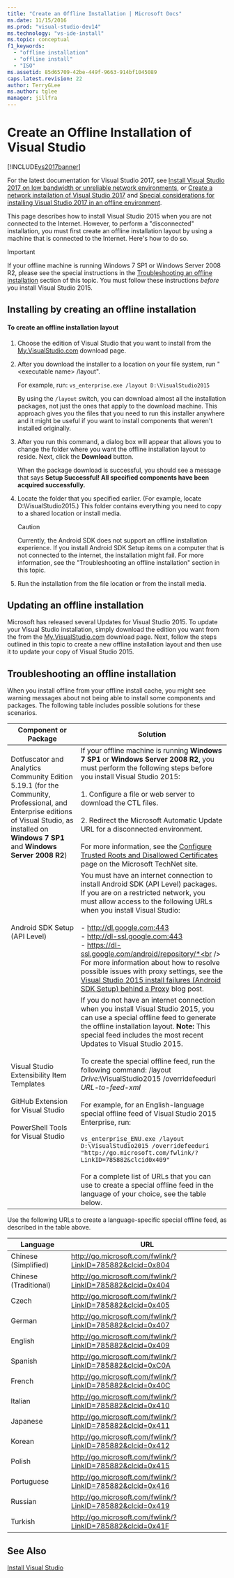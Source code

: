 ```yaml
---
title: "Create an Offline Installation | Microsoft Docs"
ms.date: 11/15/2016
ms.prod: "visual-studio-dev14"
ms.technology: "vs-ide-install"
ms.topic: conceptual
f1_keywords:
  - "offline installation"
  - "offline install"
  - "ISO"
ms.assetid: 85d65709-42be-449f-9663-914bf1045089
caps.latest.revision: 22
author: TerryGLee
ms.author: tglee
manager: jillfra
---
```

# Create an Offline Installation of Visual Studio
[!INCLUDE[vs2017banner](../includes/vs2017banner.md)]

For the latest documentation for Visual Studio 2017, see [Install Visual Studio 2017 on low bandwidth or unreliable network environments](https://docs.microsoft.com/visualstudio/install/install-vs-inconsistent-quality-network), or [Create a network installation of Visual Studio 2017](https://docs.microsoft.com/visualstudio/install/create-a-network-installation-of-visual-studio) and [Special considerations for installing Visual Studio 2017 in an offline environment](https://docs.microsoft.com/visualstudio/install/install-visual-studio-in-offline-environment).

This page describes how to install Visual Studio 2015 when you are not connected to the Internet. However, to perform a "disconnected" installation, you must first create an offline installation layout by using a machine that is connected to the Internet. Here's how to do so.

> [!IMPORTANT]
>  If your offline machine is running Windows 7 SP1 or Windows Server 2008 R2, please see the special instructions in the [Troubleshooting an offline installation](#BKMK_tshoot) section  of this topic.  You must follow these instructions *before* you install Visual Studio 2015.

##  <a name="BKMK_Offline"></a> Installing by creating an offline installation

#### To create an offline installation layout

1.  Choose the edition of Visual Studio that you want to install from the  [My.VisualStudio.com](https://my.visualstudio.com/downloads?q=visual%20studio%20Enterprise%202015) download page.

2.  After you download the installer to a location on your file system, run "\<executable name> /layout".

     For example, run: `vs_enterprise.exe /layout D:\VisualStudio2015`

     By using the `/layout` switch, you can download almost all the installation packages, not just the ones that apply to the download machine. This approach gives you the files that you need to run this installer anywhere and it might be useful if you want to install components that weren't installed originally.

3.  After you run this command, a dialog box will appear that allows you to change the folder where  you want the offline installation layout to reside.   Next, click the **Download** button.

     When the package download is successful, you should see a message that says **Setup Successful! All specified components have been acquired successfully.**

4.  Locate the folder that you specified earlier. (For example, locate D:\VisualStudio2015.) This folder contains everything you need to copy to a shared location or install media.

    > [!CAUTION]
    >  Currently, the Android SDK does not support an offline installation experience. If you install Android SDK Setup items on a computer that is not connected to the internet, the installation might fail. For more information, see the "Troubleshooting an offline installation" section in this topic.

5.  Run the installation from the file location or from the install media.

## Updating an offline installation
 Microsoft has released several Updates for Visual Studio 2015. To update your Visual Studio installation, simply download  the edition you want from the from the  [My.VisualStudio.com](https://my.visualstudio.com/downloads?q=visual%20studio%20Enterprise%202015) download page. Next, follow the steps outlined in this topic to create a new offline installation layout and then use it to update your copy of Visual Studio 2015.

##  <a name="BKMK_tshoot"></a> Troubleshooting an offline installation
 When you install offline from your offline install cache, you might see warning messages about not being able to install some components and packages. The following table includes possible solutions for these scenarios.

|                                                                                       Component or Package                                                                                       |                                                                                                                                                                                                                                                                                                                                                                                                   Solution                                                                                                                                                                                                                                                                                                                                                                                                   |
|--------------------------------------------------------------------------------------------------------------------------------------------------------------------------------------------------|--------------------------------------------------------------------------------------------------------------------------------------------------------------------------------------------------------------------------------------------------------------------------------------------------------------------------------------------------------------------------------------------------------------------------------------------------------------------------------------------------------------------------------------------------------------------------------------------------------------------------------------------------------------------------------------------------------------------------------------------------------------------------------------------------------------|
| Dotfuscator and Analytics Community Edition 5.19.1 (for the Community, Professional, and Enterprise editions of Visual Studio, as installed on **Windows 7 SP1** and **Windows Server 2008 R2**) |                                                                                                                                       If your offline machine is running **Windows 7 SP1** or **Windows Server 2008 R2**, you must perform the following steps before you install Visual Studio 2015:<br /><br /> 1.  Configure a file or web server to download the CTL files.<br /><br /> 2.    Redirect the Microsoft Automatic Update URL for a disconnected environment.<br /><br /> For more information, see the [Configure Trusted Roots and Disallowed Certificates](https://technet.microsoft.com/library/dn265983.aspx) page on the Microsoft TechNet site.                                                                                                                                       |
|                                                                                  Android SDK Setup (API Level)                                                                                   |                                                                        You must have an internet connection to install Android SDK (API Level) packages. If you are on a restricted network, you must allow access to the following URLs when you install Visual Studio:<br /><br /> -   http://dl.google.com:443<br />-   http://dl-ssl.google.com:443<br />-   https://dl-ssl.google.com/android/repository/*<br /> <br />For more information about how to resolve possible issues with proxy settings, see the [Visual Studio 2015 install failures (Android SDK Setup) behind a Proxy](https://blogs.msdn.microsoft.com/peterhauge/2016/09/22/visual-studio-2015-install-failures-android-sdk-setup-behind-a-proxy/) blog post.                                                                         |
|                             Visual Studio Extensibility Item Templates<br /><br /> GitHub Extension for Visual Studio<br /><br /> PowerShell Tools for Visual Studio                             | If you do not have an internet connection when you install Visual Studio 2015, you can use a special offline feed to generate the offline installation layout. **Note:**  This special feed includes the most recent Updates to Visual Studio 2015. <br /><br /> To create the special offline feed, run the following command: /layout *Drive:*\VisualStudio2015 /overridefeeduri *URL-to-feed-xml*<br /><br /> For example, for an English-language special offline feed of Visual Studio 2015 Enterprise, run:<br /><br /> `vs_enterprise_ENU.exe /layout D:\VisualStudio2015 /overridefeeduri "http://go.microsoft.com/fwlink/?LinkID=785882&clcid0x409"`<br /><br /> For a complete list of URLs that you can use to create a special offline feed in the language of your choice, see the table below. |

 Use the following URLs to create a language-specific special offline feed, as described in the table above.

|       Language        |                            URL                            |
|-----------------------|-----------------------------------------------------------|
| Chinese (Simplified)  | http://go.microsoft.com/fwlink/?LinkID=785882&clcid=0x804 |
| Chinese (Traditional) | http://go.microsoft.com/fwlink/?LinkID=785882&clcid=0x404 |
|         Czech         | http://go.microsoft.com/fwlink/?LinkID=785882&clcid=0x405 |
|        German         | http://go.microsoft.com/fwlink/?LinkID=785882&clcid=0x407 |
|        English        | http://go.microsoft.com/fwlink/?LinkID=785882&clcid=0x409 |
|        Spanish        | http://go.microsoft.com/fwlink/?LinkID=785882&clcid=0xC0A |
|        French         | http://go.microsoft.com/fwlink/?LinkID=785882&clcid=0x40C |
|        Italian        | http://go.microsoft.com/fwlink/?LinkID=785882&clcid=0x410 |
|       Japanese        | http://go.microsoft.com/fwlink/?LinkID=785882&clcid=0x411 |
|        Korean         | http://go.microsoft.com/fwlink/?LinkID=785882&clcid=0x412 |
|        Polish         | http://go.microsoft.com/fwlink/?LinkID=785882&clcid=0x415 |
|      Portuguese       | http://go.microsoft.com/fwlink/?LinkID=785882&clcid=0x416 |
|        Russian        | http://go.microsoft.com/fwlink/?LinkID=785882&clcid=0x419 |
|        Turkish        | http://go.microsoft.com/fwlink/?LinkID=785882&clcid=0x41F |

## See Also
 [Install Visual Studio](install-visual-studio-2015.md)